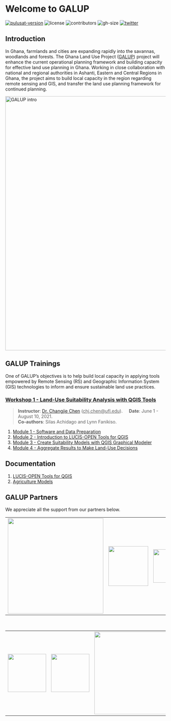 # Welcome to GALUP

[![pulusat-version](https://img.shields.io/pypi/v/pylusat?color=br&label=pylusat%20version)](https://github.com/chjch/pylusat)
![license](https://img.shields.io/github/license/servir-wa/galup)
![contributors](https://img.shields.io/github/contributors/servir-wa/galup)
![gh-size](https://img.shields.io/github/repo-size/servir-wa/galup)
[![twitter](https://img.shields.io/twitter/follow/Galupghana?style=social)](https://twitter.com/GALUPGhana)

## Introduction

In Ghana, farmlands and cities are expanding rapidly into the savannas,
woodlands and forests.
The Ghana Land Use Project ([GALUP](http://galup.cersgis.org/)) project will
enhance the current operational planning framework and building capacity for
effective land use planning in Ghana.
Working in close collaboration with national and regional authorities in
Ashanti, Eastern and Central Regions in Ghana, the project aims to build local
capacity in the region regarding remote sensing and GIS, and transfer the land
use planning framework for continued planning.

<a href="https://mediasite.video.ufl.edu/Mediasite/Play/af9fff7909d6460991b329e41970d71a1d">
  <img src="img/timg/galup_intro.png" alt="GALUP intro" width="800">
</a><br>

## GALUP Trainings

One of GALUP’s objectives is to help build local capacity in applying tools
empowered by Remote Sensing (RS) and Geographic Information System (GIS)
technologies to inform and ensure sustainable land use practices.

### [Workshop 1 - Land-Use Suitability Analysis with QGIS Tools](https://github.com/SERVIR-WA/GALUP/tree/master/training/1_lu/modules)

> **Instructor**: [Dr. Changjie Chen](https://github.com/chjch) (<ins>chj.chen@<i></i>ufl.edu</ins>).&nbsp;&nbsp;&nbsp;&nbsp;
> **Date**: June 1 - August 10, 2021.<br>
> **Co-authors**: Silas Achidago and Lynn Fanikiso.

1. [Module 1 - Software and Data Preparation](https://github.com/SERVIR-WA/GALUP/blob/master/training/1_lu/modules/module1.md)
2. [Module 2 - Introduction to LUCIS-OPEN Tools for QGIS](https://github.com/SERVIR-WA/GALUP/blob/master/training/1_lu/modules/module2.md)
3. [Module 3 - Create Suitability Models with QGIS Graphical Modeler](https://github.com/SERVIR-WA/GALUP/blob/master/training/1_lu/modules/module3.md)
4. [Module 4 - Aggregate Results to Make Land-Use Decisions](training/1_lu/modules/module4.md)

## Documentation

1. [LUCIS-OPEN Tools for QGIS](https://github.com/SERVIR-WA/GALUP/wiki/Tools)
2. [Agriculture Models](https://github.com/SERVIR-WA/GALUP/wiki/models_ag)

## GALUP Partners

We appreciate all the support from our partners below.<br>

<table style="border: 0;">
  <tr> 
    <td vlign="center" style="border: 0;"><img src="img/logo/UF_Signature-transparent.png" width="300"></td>
    <td vlign="center" style="border: 0;"><img src="img/logo/cersgis-logo.png" width="125"></td>
    <td vlign="center" style="border: 0;"><img src="img/logo/university-of-ghana-logo-1024x948.png" width="105"></td>
    <td vlign="center" style="border: 0;"><img src="img/logo/LUSPA_Logo.png" width="100"></td>
  </tr>
</table>
<br>
<table>
  <tr>    
    <td><img src="img/logo/SERVIR_Logo.png" width="120"></td>
    <td><img src="img/logo/nasa.png" width="120"></td>
    <td><img src="img/logo/USAID_logo.png" width="260"></td>
    <td><img src="img/logo/crs.png" width="120"></td>
  </tr>
</table>
